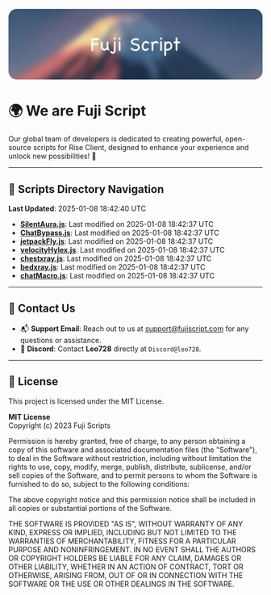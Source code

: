![Banner](.github/b.webp)

# 🌍 **We are Fuji Script**

Our global team of developers is dedicated to creating powerful, open-source scripts for Rise Client, designed to enhance your experience and unlock new possibilities! 🌟

---
<!-- SCRIPTS_NAVIGATION_START -->
## 📂 **Scripts Directory Navigation**

**Last Updated**: 2025-01-08 18:42:40 UTC

- **[SilentAura.js](scripts/SilentAura.js)**: Last modified on 2025-01-08 18:42:37 UTC
- **[ChatBypass.js](scripts/ChatBypass.js)**: Last modified on 2025-01-08 18:42:37 UTC
- **[jetpackFly.js](scripts/jetpackFly.js)**: Last modified on 2025-01-08 18:42:37 UTC
- **[velocityHylex.js](scripts/velocityHylex.js)**: Last modified on 2025-01-08 18:42:37 UTC
- **[chestxray.js](scripts/chestxray.js)**: Last modified on 2025-01-08 18:42:37 UTC
- **[bedxray.js](scripts/bedxray.js)**: Last modified on 2025-01-08 18:42:37 UTC
- **[chatMacro.js](scripts/chatMacro.js)**: Last modified on 2025-01-08 18:42:37 UTC

<!-- SCRIPTS_NAVIGATION_END -->

---

## 💬 **Contact Us**  
- 📬 **Support Email**: Reach out to us at [support@fujiscript.com](mailto:support@fujiscript.com) for any questions or assistance.  
- 💬 **Discord**: Contact **Leo728** directly at `Discord@leo728`.

---

## 📜 **License**

This project is licensed under the MIT License.  

**MIT License**  
Copyright (c) 2023 Fuji Scripts  

Permission is hereby granted, free of charge, to any person obtaining a copy of this software and associated documentation files (the "Software"), to deal in the Software without restriction, including without limitation the rights to use, copy, modify, merge, publish, distribute, sublicense, and/or sell copies of the Software, and to permit persons to whom the Software is furnished to do so, subject to the following conditions:  

The above copyright notice and this permission notice shall be included in all copies or substantial portions of the Software.  

THE SOFTWARE IS PROVIDED "AS IS", WITHOUT WARRANTY OF ANY KIND, EXPRESS OR IMPLIED, INCLUDING BUT NOT LIMITED TO THE WARRANTIES OF MERCHANTABILITY, FITNESS FOR A PARTICULAR PURPOSE AND NONINFRINGEMENT. IN NO EVENT SHALL THE AUTHORS OR COPYRIGHT HOLDERS BE LIABLE FOR ANY CLAIM, DAMAGES OR OTHER LIABILITY, WHETHER IN AN ACTION OF CONTRACT, TORT OR OTHERWISE, ARISING FROM, OUT OF OR IN CONNECTION WITH THE SOFTWARE OR THE USE OR OTHER DEALINGS IN THE SOFTWARE.  
